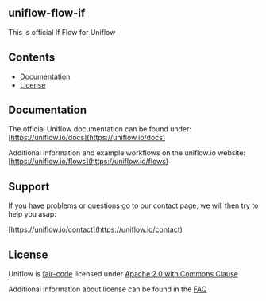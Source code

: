 uniflow-flow-if
---------------

This is official If Flow for Uniflow

## Contents

- [Documentation](#documentation)
- [License](#license)

## Documentation

The official Uniflow documentation can be found under: [https://uniflow.io/docs](https://uniflow.io/docs)

Additional information and example workflows on the uniflow.io website: [https://uniflow.io/flows](https://uniflow.io/flows)


## Support

If you have problems or questions go to our contact page, we will then try to help you asap:

[https://uniflow.io/contact](https://uniflow.io/contact)

## License

Uniflow is [fair-code](http://faircode.io) licensed under [Apache 2.0 with Commons Clause](https://github.com/uniflow-io/uniflow/blob/main/LICENSE.md)

Additional information about license can be found in the [FAQ](https://uniflow.io/docs/faq#which-license-does-uniflow-use)

